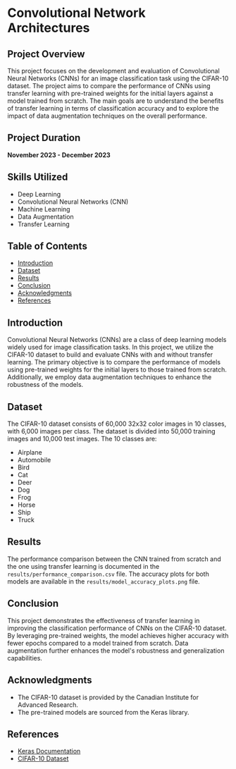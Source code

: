 # Convolutional Network Architectures

## Project Overview
This project focuses on the development and evaluation of Convolutional Neural Networks (CNNs) for an image classification task using the CIFAR-10 dataset. The project aims to compare the performance of CNNs using transfer learning with pre-trained weights for the initial layers against a model trained from scratch. The main goals are to understand the benefits of transfer learning in terms of classification accuracy and to explore the impact of data augmentation techniques on the overall performance.

## Project Duration
**November 2023 - December 2023**

## Skills Utilized
- Deep Learning
- Convolutional Neural Networks (CNN)
- Machine Learning
- Data Augmentation
- Transfer Learning

## Table of Contents
- [Introduction](#introduction)
- [Dataset](#dataset)
- [Results](#results)
- [Conclusion](#conclusion)
- [Acknowledgments](#acknowledgments)
- [References](#references)

## Introduction
Convolutional Neural Networks (CNNs) are a class of deep learning models widely used for image classification tasks. In this project, we utilize the CIFAR-10 dataset to build and evaluate CNNs with and without transfer learning. The primary objective is to compare the performance of models using pre-trained weights for the initial layers to those trained from scratch. Additionally, we employ data augmentation techniques to enhance the robustness of the models.

## Dataset
The CIFAR-10 dataset consists of 60,000 32x32 color images in 10 classes, with 6,000 images per class. The dataset is divided into 50,000 training images and 10,000 test images. The 10 classes are:
- Airplane
- Automobile
- Bird
- Cat
- Deer
- Dog
- Frog
- Horse
- Ship
- Truck

## Results
The performance comparison between the CNN trained from scratch and the one using transfer learning is documented in the `results/performance_comparison.csv` file. The accuracy plots for both models are available in the `results/model_accuracy_plots.png` file.

## Conclusion
This project demonstrates the effectiveness of transfer learning in improving the classification performance of CNNs on the CIFAR-10 dataset. By leveraging pre-trained weights, the model achieves higher accuracy with fewer epochs compared to a model trained from scratch. Data augmentation further enhances the model's robustness and generalization capabilities.

## Acknowledgments
- The CIFAR-10 dataset is provided by the Canadian Institute for Advanced Research.
- The pre-trained models are sourced from the Keras library.

## References
- [Keras Documentation](https://keras.io)
- [CIFAR-10 Dataset](https://www.cs.toronto.edu/~kriz/cifar.html)

